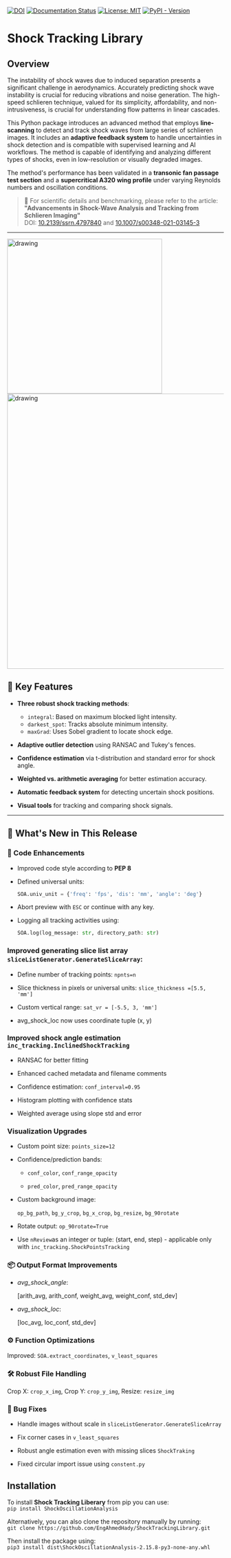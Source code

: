 [![DOI](https://zenodo.org/badge/711672788.svg)](https://zenodo.org/doi/10.5281/zenodo.11197727) [![Documentation Status](https://readthedocs.org/projects/shocktrackinglibrary/badge/?version=latest)](https://shocktrackinglibrary.readthedocs.io/en/latest/?badge=latest) [![License: MIT](https://img.shields.io/badge/License-MIT-yellow.svg)](https://github.com/EngAhmedHady/ShockTrackingLibrary/blob/main/LICENSE)
[![PyPI - Version](https://img.shields.io/pypi/v/ShockOscillationAnalysis)](https://pypi.org/project/ShockOscillationAnalysis)



# Shock Tracking Library

## Overview

The instability of shock waves due to induced separation presents a significant challenge in aerodynamics. Accurately predicting shock wave instability is crucial for reducing vibrations and noise generation. The high-speed schlieren technique, valued for its simplicity, affordability, and non-intrusiveness, is crucial for understanding flow patterns in linear cascades.

This Python package introduces an advanced method that employs **line-scanning** to detect and track shock waves from large series of schlieren images. It includes an **adaptive feedback system** to handle uncertainties in shock detection and is compatible with supervised learning and AI workflows. The method is capable of identifying and analyzing different types of shocks, even in low-resolution or visually degraded images.

The method's performance has been validated in a **transonic fan passage test section** and a **supercritical A320 wing profile** under varying Reynolds numbers and oscillation conditions.

> 📄 For scientific details and benchmarking, please refer to the article:  
> **"Advancements in Shock-Wave Analysis and Tracking from Schlieren Imaging"**  
> DOI: [10.2139/ssrn.4797840](https://dx.doi.org/10.2139/ssrn.4797840) and [10.1007/s00348-021-03145-3](https://doi.org/10.1007/s00348-021-03145-3)

---
<img src="https://github.com/user-attachments/assets/0a4532af-44c4-4bd1-bac2-01925d841ce4" alt="drawing" style="width:360px;"/> <img src="https://github.com/user-attachments/assets/66e4c5a9-24ac-4e09-b2e6-ee5f222929b0" alt="drawing" style="width:640px;"/>

## 🚀 Key Features

- **Three robust shock tracking methods**:  
  - `integral`: Based on maximum blocked light intensity.  
  - `darkest_spot`: Tracks absolute minimum intensity.  
  - `maxGrad`: Uses Sobel gradient to locate shock edge.

- **Adaptive outlier detection** using RANSAC and Tukey's fences.

- **Confidence estimation** via t-distribution and standard error for shock angle.

- **Weighted vs. arithmetic averaging** for better estimation accuracy.

- **Automatic feedback system** for detecting uncertain shock positions.

- **Visual tools** for tracking and comparing shock signals.

---

## 🔄 What's New in This Release

### 🔧 Code Enhancements
- Improved code style according to **PEP 8**
- Defined universal units:  
  ```python
  SOA.univ_unit = {'freq': 'fps', 'dis': 'mm', 'angle': 'deg'}

- Abort preview with `ESC` or continue with any key.

- Logging all tracking activities using:

    ```python 
    SOA.log(log_message: str, directory_path: str)

### Improved generating slice list array ``sliceListGenerator.GenerateSliceArray``:

- Define number of tracking points: ``npnts=n``

- Slice thickness in pixels or universal units: ``slice_thickness =[5.5, 'mm']``

- Custom vertical range: ``sat_vr = [-5.5, 3, 'mm']``

- avg_shock_loc now uses coordinate tuple (x, y)

### Improved shock angle estimation ``inc_tracking.InclinedShockTracking``

- RANSAC for better fitting

- Enhanced cached metadata and filename comments

- Confidence estimation: ``conf_interval=0.95``

- Histogram plotting with confidence stats

- Weighted average using slope std and error

### Visualization Upgrades

- Custom point size: ``points_size=12``

- Confidence/prediction bands:

    - ``conf_color``, ``conf_range_opacity``

    - ``pred_color``, ``pred_range_opacity``

- Custom background image:

    ``op_bg_path``, ``bg_y_crop``, ``bg_x_crop``, ``bg_resize``, ``bg_90rotate``

- Rotate output: ``op_90rotate=True``
- Use ``nReview``as an integer or tuple: (start, end, step) - applicable only with ``inc_tracking.ShockPointsTracking``

### 📦 Output Format Improvements

- *avg_shock_angle*:

    [arith_avg, arith_conf, weight_avg, weight_conf, std_dev]

- *avg_shock_loc*:

    [loc_avg, loc_conf, std_dev]


### ⚙️ Function Optimizations

Improved: ``SOA.extract_coordinates``, ``v_least_squares``

### 🛠️ Robust File Handling

Crop X: ``crop_x_img``, Crop Y: ``crop_y_img``, Resize: ``resize_img``

### 🐞 Bug Fixes

- Handle images without scale in ``sliceListGenerator.GenerateSliceArray``

- Fix corner cases in ``v_least_squares``

- Robust angle estimation even with missing slices ``ShockTraking``

- Fixed circular import issue using `constent.py`



## Installation

To install **Shock Tracking Liberary** from pip you can use: <br>
``pip install ShockOscillationAnalysis``

Alternatively, you can also clone the repository manually by running: <br>
``git clone https://github.com/EngAhmedHady/ShockTrackingLibrary.git`` 

Then install the package using: <br>
``pip3 install dist\ShockOscillationAnalysis-2.15.8-py3-none-any.whl``

